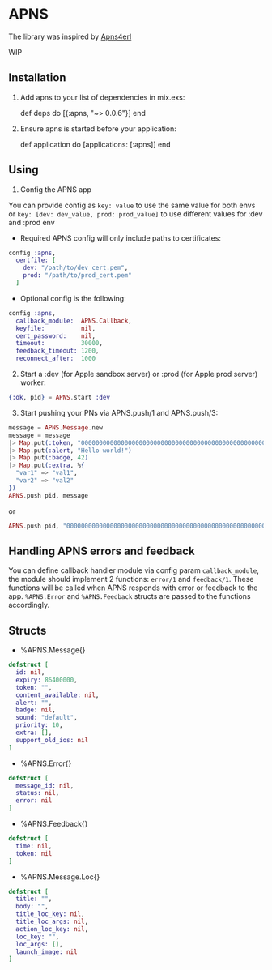 # APNS

The library was inspired by [Apns4erl](https://github.com/inaka/apns4erl)

WIP

## Installation

  1. Add apns to your list of dependencies in mix.exs:

        def deps do
          [{:apns, "~> 0.0.6"}]
        end

  2. Ensure apns is started before your application:

        def application do
          [applications: [:apns]]
        end

## Using

1. Config the APNS app

You can provide config as `key: value` to use the same value for both envs or `key: [dev: dev_value, prod: prod_value]` to use different values for :dev and :prod env

- Required APNS config will only include paths to certificates:
```elixir
config :apns,
  certfile: [
    dev: "/path/to/dev_cert.pem",
    prod: "/path/to/prod_cert.pem"
  ]
```
- Optional config is the following:
```elixir
config :apns,
  callback_module:  APNS.Callback,
  keyfile:          nil,
  cert_password:    nil,
  timeout:          30000,
  feedback_timeout: 1200,
  reconnect_after:  1000
```

2. Start a :dev (for Apple sandbox server) or :prod (for Apple prod server) worker:

```elixir
{:ok, pid} = APNS.start :dev
```

3. Start pushing your PNs via APNS.push/1 and APNS.push/3:
```Elixir
message = APNS.Message.new
message = message
|> Map.put(:token, "0000000000000000000000000000000000000000000000000000000000000000")
|> Map.put(:alert, "Hello world!")
|> Map.put(:badge, 42)
|> Map.put(:extra, %{
  "var1" => "val1",
  "var2" => "val2"
})
APNS.push pid, message
```
or
```Elixir
APNS.push pid, "0000000000000000000000000000000000000000000000000000000000000000", "Hello world!"
```

## Handling APNS errors and feedback

You can define callback handler module via config param `callback_module`, the module should implement 2 functions: `error/1` and `feedback/1`. These functions will be called when APNS responds with error or feedback to the app. `%APNS.Error` and `%APNS.Feedback` structs are passed to the functions accordingly.

## Structs

- %APNS.Message{}
```elixir
defstruct [
  id: nil,
  expiry: 86400000,
  token: "",
  content_available: nil,
  alert: "",
  badge: nil,
  sound: "default",
  priority: 10,
  extra: [],
  support_old_ios: nil
]
```
- %APNS.Error{}
```elixir
defstruct [
  message_id: nil,
  status: nil,
  error: nil
]
```
- %APNS.Feedback{}
```elixir
defstruct [
  time: nil,
  token: nil
]
```
- %APNS.Message.Loc{}
```elixir
defstruct [
  title: "",
  body: "",
  title_loc_key: nil,
  title_loc_args: nil,
  action_loc_key: nil,
  loc_key: "",
  loc_args: [],
  launch_image: nil
]
```
